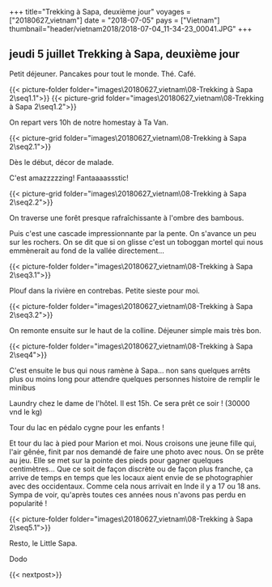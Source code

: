 +++
title="Trekking à Sapa, deuxième jour"
voyages = ["20180627_vietnam"]
date = "2018-07-05"
pays = ["Vietnam"]
thumbnail="header/vietnam2018/2018-07-04_11-34-23_00041.JPG"
+++

## jeudi 5 juillet Trekking à Sapa, deuxième jour

Petit déjeuner. Pancakes pour tout le monde. Thé. Café.

{{< picture-folder folder="images\20180627_vietnam\08-Trekking à Sapa 2\seq1.1">}}
{{< picture-grid folder="images\20180627_vietnam\08-Trekking à Sapa 2\seq1.2">}}

On repart vers 10h de notre homestay à Ta Van.

{{< picture-grid folder="images\20180627_vietnam\08-Trekking à Sapa 2\seq2.1">}}

Dès le début, décor de malade. 

C'est amazzzzzing! Fantaaaassstic! 

{{< picture-grid folder="images\20180627_vietnam\08-Trekking à Sapa 2\seq2.2">}}


On traverse une forêt presque rafraîchissante à l'ombre des bambous.

Puis c'est une cascade impressionnante par la pente. On s'avance un peu sur les rochers. On se dit que si on glisse c'est un toboggan mortel qui nous emmènerait au fond de la vallée directement…

{{< picture-folder folder="images\20180627_vietnam\08-Trekking à Sapa 2\seq3.1">}}


Plouf dans la rivière en contrebas. Petite sieste pour moi. 

{{< picture-folder folder="images\20180627_vietnam\08-Trekking à Sapa 2\seq3.2">}}

On remonte ensuite sur le haut de la colline. Déjeuner simple mais très bon. 

{{< picture-folder folder="images\20180627_vietnam\08-Trekking à Sapa 2\seq4">}}

C'est ensuite le bus qui nous ramène à Sapa… non sans quelques arrêts plus ou moins long pour attendre quelques personnes histoire de remplir le minibus

Laundry chez le dame de l'hôtel. Il est 15h. Ce sera prêt ce soir ! (30000 vnd le kg)

Tour du lac en pédalo cygne pour les enfants !

Et tour du lac à pied pour Marion et moi. Nous croisons une jeune fille qui, l'air gênée, finit par nos demandé de faire une photo avec nous. On se prête au jeu. Elle se met sur la pointe des pieds pour gagner quelques centimètres...
Que ce soit de façon discrète ou de façon plus franche, ça arrive de temps en temps que les locaux aient envie de se photographier avec des occidentaux. Comme cela nous arrivait en Inde il y a 17 ou 18 ans. Sympa de voir, qu'après toutes ces années nous n'avons pas perdu en popularité !

{{< picture-folder folder="images\20180627_vietnam\08-Trekking à Sapa 2\seq5.1">}}

Resto, le Little Sapa.

Dodo

{{< nextpost>}}


